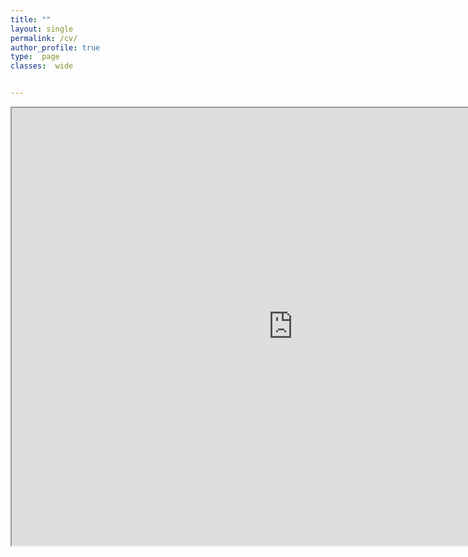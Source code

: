 ```yaml
---
title: ""
layout: single
permalink: /cv/
author_profile: true
type:  page
classes:  wide


---
```



 <iframe src="https://jcyang0.github.io/assets/CV_postdoc_071724.pdf" width="900" height="700"></iframe>
